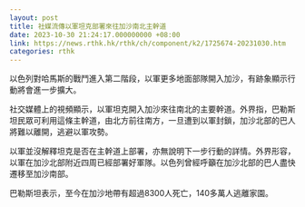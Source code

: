 ```yaml
---
layout: post
title: 社媒流傳以軍坦克部署來往加沙南北主幹道
date: 2023-10-30 21:24:17.000000000 +08:00
link: https://news.rthk.hk/rthk/ch/component/k2/1725674-20231030.htm
categories: rthk
---
```


以色列對哈馬斯的戰鬥進入第二階段，以軍更多地面部隊開入加沙，有跡象顯示行動將會進一步擴大。

社交媒體上的視頻顯示，以軍坦克開入加沙來往南北的主要幹道。外界指，巴勒斯坦民眾可利用這條主幹道，由北方前往南方，一旦遭到以軍封鎖，加沙北部的巴人將難以離開，逃避以軍攻勢。

以軍並沒解釋坦克是否在主幹道上部署，亦無說明下一步行動的詳情。外界形容，以軍在加沙北部附近四周已經部署好軍隊。以色列曾經呼籲在加沙北部的巴人盡快遷移至加沙南部。

巴勒斯坦表示，至今在加沙地帶有超過8300人死亡，140多萬人逃離家園。
